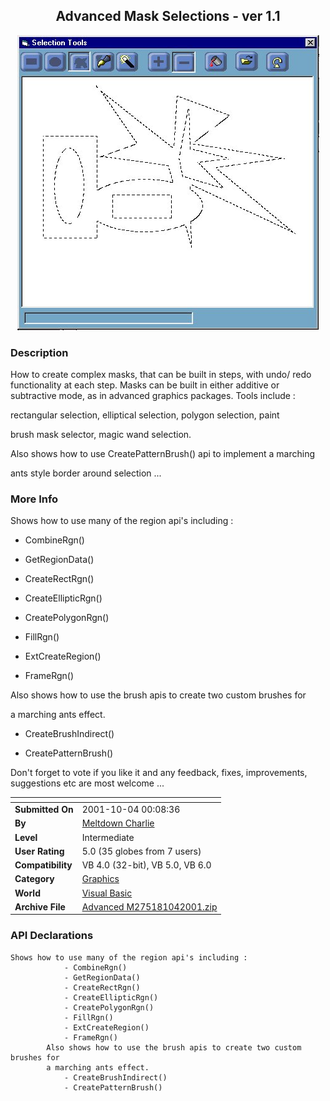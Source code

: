 ﻿<div align="center">

## Advanced Mask Selections \- ver 1\.1

<img src="PIC2001104646391413.jpg">
</div>

### Description

How to create complex masks, that can be built in steps, with undo/ redo functionality at each step. Masks can be built in either additive or subtractive mode, as in advanced graphics packages. Tools include :

rectangular selection, elliptical selection, polygon selection, paint

brush mask selector, magic wand selection.

Also shows how to use CreatePatternBrush() api to implement a marching

ants style border around selection ...
 
### More Info
 
Shows how to use many of the region api's including :

- CombineRgn()

- GetRegionData()

- CreateRectRgn()

- CreateEllipticRgn()

- CreatePolygonRgn()

- FillRgn()

- ExtCreateRegion()

- FrameRgn()

Also shows how to use the brush apis to create two custom brushes for

a marching ants effect.

- CreateBrushIndirect()

- CreatePatternBrush()

Don't forget to vote if you like it and any feedback, fixes, improvements, suggestions etc are most welcome ...


<span>             |<span>
---                |---
**Submitted On**   |2001-10-04 00:08:36
**By**             |[Meltdown Charlie](https://github.com/Planet-Source-Code/PSCIndex/blob/master/ByAuthor/meltdown-charlie.md)
**Level**          |Intermediate
**User Rating**    |5.0 (35 globes from 7 users)
**Compatibility**  |VB 4\.0 \(32\-bit\), VB 5\.0, VB 6\.0
**Category**       |[Graphics](https://github.com/Planet-Source-Code/PSCIndex/blob/master/ByCategory/graphics__1-46.md)
**World**          |[Visual Basic](https://github.com/Planet-Source-Code/PSCIndex/blob/master/ByWorld/visual-basic.md)
**Archive File**   |[Advanced M275181042001\.zip](https://github.com/Planet-Source-Code/meltdown-charlie-advanced-mask-selections-ver-1-1__1-27788/archive/master.zip)

### API Declarations

```
Shows how to use many of the region api's including :
			- CombineRgn()
			- GetRegionData()
			- CreateRectRgn()
			- CreateEllipticRgn()
			- CreatePolygonRgn()
			- FillRgn()
			- ExtCreateRegion()
			- FrameRgn()
		Also shows how to use the brush apis to create two custom brushes for
		a marching ants effect.
			- CreateBrushIndirect()
			- CreatePatternBrush()
```





